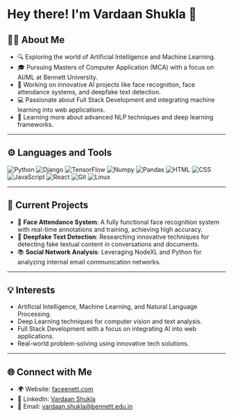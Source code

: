 # Hey there! I'm Vardaan Shukla 👋

## 🙋‍♂️ About Me
- 🔍 Exploring the world of Artificial Intelligence and Machine Learning.
- 🎓 Pursuing Masters of Computer Application (MCA) with a focus on AI/ML at Bennett University.
- 🧠 Working on innovative AI projects like face recognition, face attendance systems, and deepfake text detection.
- 💻 Passionate about Full Stack Development and integrating machine learning into web applications.
- 🌱 Learning more about advanced NLP techniques and deep learning frameworks.

---

## ⚙️ Languages and Tools
<p>
    <img src="https://img.shields.io/badge/Python-3776AB?style=for-the-badge&logo=python&logoColor=white" alt="Python"/>
    <img src="https://img.shields.io/badge/Django-092E20?style=for-the-badge&logo=django&logoColor=white" alt="Django"/>
    <img src="https://img.shields.io/badge/TensorFlow-FF6F00?style=for-the-badge&logo=tensorflow&logoColor=white" alt="TensorFlow"/>
    <img src="https://img.shields.io/badge/Numpy-013243?style=for-the-badge&logo=numpy&logoColor=white" alt="Numpy"/>
    <img src="https://img.shields.io/badge/Pandas-150458?style=for-the-badge&logo=pandas&logoColor=white" alt="Pandas"/>
    <img src="https://img.shields.io/badge/HTML-E34F26?style=for-the-badge&logo=html5&logoColor=white" alt="HTML"/>
    <img src="https://img.shields.io/badge/CSS-1572B6?style=for-the-badge&logo=css3&logoColor=white" alt="CSS"/>
    <img src="https://img.shields.io/badge/JavaScript-F7DF1E?style=for-the-badge&logo=javascript&logoColor=black" alt="JavaScript"/>
    <img src="https://img.shields.io/badge/React-61DAFB?style=for-the-badge&logo=react&logoColor=black" alt="React"/>
    <img src="https://img.shields.io/badge/Git-F05032?style=for-the-badge&logo=git&logoColor=white" alt="Git"/>
    <img src="https://img.shields.io/badge/Linux-FCC624?style=for-the-badge&logo=linux&logoColor=black" alt="Linux"/>
</p>

---

## 🚀 Current Projects
- 🌟 **Face Attendance System**: A fully functional face recognition system with real-time annotations and training, achieving high accuracy.
- 📝 **Deepfake Text Detection**: Researching innovative techniques for detecting fake textual content in conversations and documents.
- 📚 **Social Network Analysis**: Leveraging NodeXL and Python for analyzing internal email communication networks.

---

## 💡 Interests
- Artificial Intelligence, Machine Learning, and Natural Language Processing.
- Deep Learning techniques for computer vision and text analysis.
- Full Stack Development with a focus on integrating AI into web applications.
- Real-world problem-solving using innovative tech solutions.

---

## 🌐 Connect with Me
- 🌍 Website: [faceenett.com](http://faceenett.com)
- 💼 LinkedIn: [Vardaan Shukla](https://www.linkedin.com/in/vardaan-shukla)
- 📧 Email: vardaan.shukla@bennett.edu.in
